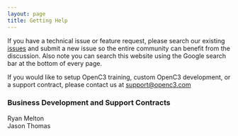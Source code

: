```yaml
---
layout: page
title: Getting Help
---
```


If you have a technical issue or feature request, please search our existing [issues](https://github.com/OpenC3/openc3/issues) and submit a new issue so the entire community can benefit from the discussion.  Also note you can search this website using the Google search bar at the bottom of every page.

If you would like to setup OpenC3 training, custom OpenC3 development, or a support contract, please contact us at [support@openc3.com](mailto:support@openc3.com?subject=OpenC3%20Open%20Source%20Inquiry&body=I%20have%20a%20question)

### Business Development and Support Contracts

Ryan Melton<br/>
Jason Thomas<br/>
